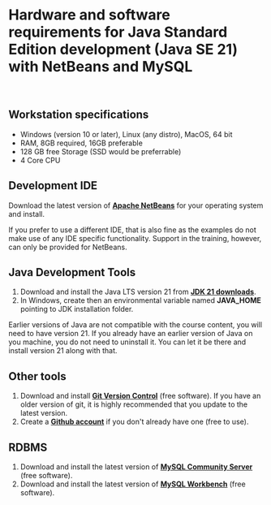 # Hardware and software requirements for Java Standard Edition development (Java SE 21) with NetBeans and MySQL
&nbsp;
&nbsp;

## Workstation specifications
- Windows (version 10 or later), Linux (any distro), MacOS, 64 bit
- RAM, 8GB required, 16GB preferable
- 128 GB free Storage (SSD would be preferrable)
- 4 Core CPU

## Development IDE
Download the latest version of **[Apache NetBeans](https://netbeans.apache.org/front/main/index.html)** for your operating system and install.

If you prefer to use a different IDE, that is also fine as the examples do not make use of any IDE specific functionality. Support in the training, however, can only be provided for NetBeans. 

## Java Development Tools
1. Download and install the Java LTS version 21 from **[JDK 21 downloads](https://www.oracle.com/java/technologies/downloads/)**.
2. In Windows, create then an environmental variable named **JAVA_HOME** pointing to JDK installation folder.

Earlier versions of Java are not compatible with the course content, you will need to have version 21. If you already have an earlier version of Java on you machine, you do not need to uninstall it. You can let it be there and install version 21 along with that.

## Other tools
1. Download and install **[Git Version Control](https://git-scm.com/downloads)** (free software). If you have an older version of git, it is highly recommended that you update to the latest version.
2. Create a **[Github account](https://github.com/join)** if you don't already have one (free to use).

## RDBMS
1. Download and install the latest version of **[MySQL Community Server](https://dev.mysql.com/downloads/mysql/)** (free software).
2. Download and install the latest version of **[MySQL Workbench](https://dev.mysql.com/downloads/workbench/)** (free software).
